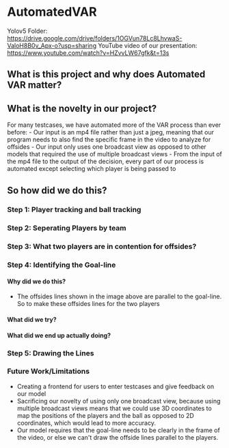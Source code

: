 # AutomatedVAR
Yolov5 Folder: https://drive.google.com/drive/folders/1OGVun78Lc8LhvwaS-ValoH8B0v_Apx-o?usp=sharing
YouTube video of our presentation: https://www.youtube.com/watch?v=HZvvLW67gfk&t=13s

## What is this project and why does Automated VAR matter?

## What is the novelty in our project?

  For many testcases, we have automated more of the VAR process than ever before:
    - Our input is an mp4 file rather than just a jpeg, meaning that our program needs to also find the specific frame in the video to analyze for offsides
    - Our input only uses one broadcast view as opposed to other models that required the use of multiple broadcast views
    - From the input of the mp4 file to the output of the decision, every part of our process is automated except selecting which player is being passed to

## So how did we do this?

### Step 1: Player tracking and ball tracking

### Step 2: Seperating Players by team

### Step 3: What two players are in contention for offsides?


### Step 4: Identifying the Goal-line

#### Why did we do this?
- The offsides lines shown in the image above are parallel to the goal-line. So to make these offsides lines for the two players

#### What did we try?

#### What did we end up actually doing?

### Step 5: Drawing the Lines


### Future Work/Limitations
- Creating a frontend for users to enter testcases and give feedback on our model
- Sacrificing our novelty of using only one broadcast view, because using multiple broadcast views means that we could use 3D coordinates to map the positions of the players and the ball as opposed to 2D coordinates, which would lead to more accuracy. 
- Our model requires that the goal-line needs to be clearly in the frame of the video, or else we can't draw the offside lines parallel to the players.






